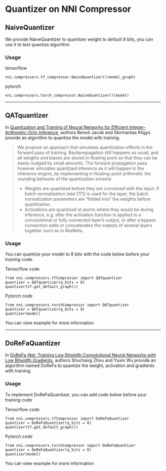 Quantizer on NNI Compressor
===

<a name="NaiveQuantizer"></a>

## NaiveQuantizer

We provide NaiveQuantizer to quantizer weight to default 8 bits, you can use it to test quantize algorithm.

### Usage
tensorflow
```
nni.compressors.tf_compressor.NaiveQuantizer()(model_graph)
```
pytorch
```
nni.compressors.torch_compressor.NaiveQuantizer()(model)
```
***
<a name="QATquantizer"></a>

## QATquantizer
In [Quantization and Training of Neural Networks for Efficient Integer-Arithmetic-Only Inference](http://openaccess.thecvf.com/content_cvpr_2018/papers/Jacob_Quantization_and_Training_CVPR_2018_paper.pdf), authors Benoit Jacob and Skirmantas Kligys provide an algorithm to quantize the model with training.

>We propose an approach that simulates quantization effects in the forward pass of training. Backpropagation still happens as usual, and all weights and biases are stored in floating point so that they can be easily nudged by small amounts. The forward propagation pass however simulates quantized inference as it will happen in the inference engine, by implementing in floating-point arithmetic the rounding behavior of the quantization scheme
>* Weights are quantized before they are convolved with the input. If batch normalization (see [17]) is used for the layer, the batch normalization parameters are “folded into” the weights before quantization.
>* Activations are quantized at points where they would be during inference, e.g. after the activation function is applied to a convolutional or fully connected layer’s output, or after a bypass connection adds or concatenates the outputs of several layers together such as in ResNets.



### Usage
You can quantize your model to 8 bits with the code below before your training code.

Tensorflow code
```
from nni.compressors.tfCompressor import QATquantizer
quantizer = QATquantizer(q_bits = 8)
quantizer(tf.get_default_graph())
```
Pytorch code
```
from nni.compressors.torchCompressor import QATquantizer
quantizer = QATquantizer(q_bits = 8)
quantizer(model)
```

You can view example for more information

***
<a name="DoReFaQuantizer"></a>

## DoReFaQuantizer
In [DoReFa-Net: Training Low Bitwidth Convolutional Neural Networks with Low Bitwidth Gradients](https://arxiv.org/abs/1606.06160), authors Shuchang Zhou and Yuxin Wu provide an algorithm named DoReFa to quantize the weight, activation and gradients with training.

### Usage
To implement DoReFaQuantizer, you can add code below before your training code

Tensorflow code
```
from nni.compressors.tfCompressor import DoReFaQuantizer
quantizer = DoReFaQuantizer(q_bits = 8)
quantizer(tf.get_default_graph())
```
Pytorch code
```
from nni.compressors.torchCompressor import DoReFaQuantizer
quantizer = DoReFaQuantizer(q_bits = 8)
quantizer(model)
```

You can view example for more information
